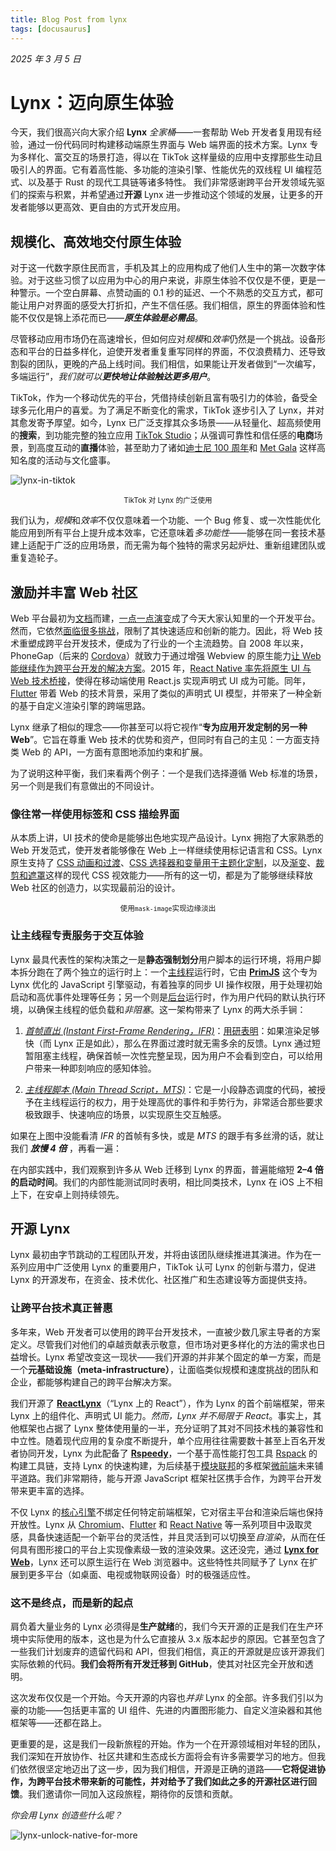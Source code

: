 ```yaml
---
title: Blog Post from lynx
tags: [docusaurus]
---
```


_2025 年 3 月 5 日_

# Lynx：迈向原生体验

今天，我们很高兴向大家介绍 **Lynx** _全家桶_——一套帮助 Web 开发者复用现有经验，通过一份代码同时构建移动端原生界面与 Web 端界面的技术方案。<!-- truncate -->Lynx 专为多样化、富交互的场景打造，得以在 TikTok 这样量级的应用中支撑那些生动且吸引人的界面。它有着高性能、多功能的渲染引擎、性能优先的双线程 UI 编程范式、以及基于 Rust 的现代工具链等诸多特性。
我们非常感谢跨平台开发领域先驱们的探索与积累，并希望通过**开源** Lynx 进一步推动这个领域的发展，让更多的开发者能够以更高效、更自由的方式开发应用。

## 规模化、高效地交付原生体验

对于这一代数字原住民而言，手机及其上的应用构成了他们人生中的第一次数字体验。对于这些习惯了以应用为中心的用户来说，非原生体验不仅仅是不便，更是一种警示。一个空白屏幕、点赞动画的 0.1 秒的延迟、一个不熟悉的交互方式，都可能让用户对界面的感受大打折扣，产生不信任感。我们相信，原生的界面体验和性能不仅仅是锦上添花而已——**_原生体验是必需品_**。

尽管移动应用市场仍在高速增长，但如何应对*规模*和*效率*仍然是一个挑战。设备形态和平台的日益多样化，迫使开发者重复重写同样的界面，不仅浪费精力、还导致割裂的团队，更晚的产品上线时间。我们相信，如果能让开发者做到“一次编写，多端运行”，_我们就可以**更快地让体验触达更多用户**_。

TikTok，作为一个移动优先的平台，凭借持续创新且富有吸引力的体验，备受全球多元化用户的喜爱。为了满足不断变化的需求，TikTok 逐步引入了 Lynx，并对其愈发寄予厚望。如今，Lynx 已广泛支撑其众多场景——从轻量化、超高频使用的**搜索**，到功能完整的独立应用 [TikTok Studio](https://support.tiktok.com/en/using-tiktok/creating-videos/tiktok-studio)；从强调可靠性和信任感的**电商**场景，到高度互动的**直播**体验，甚至助力了诸如[迪士尼 100 周年](https://newsroom.tiktok.com/en-us/disney-100)和 [Met Gala](https://newsroom.tiktok.com/en-us/tiktok-goes-to-the-met-gala) 这样高知名度的活动与文化盛事。

![lynx-in-tiktok](https://lf-lynx.tiktok-cdns.com/obj/lynx-artifacts-oss-sg/lynx-website/assets/blog/lynx-in-tiktok.jpg)

<center>
  <span>
    <small>TikTok 对 Lynx 的广泛使用</small>
  </span>
</center>

我们认为，*规模*和*效率*不仅仅意味着一个功能、一个 Bug 修复、或一次性能优化能应用到所有平台上提升成本效率，它还意味着*多功能性*——能够在同一套技术基建上适配于广泛的应用场景，而无需为每个独特的需求另起炉灶、重新组建团队或重复造轮子。

## 激励并丰富 Web 社区

Web 平台最初为[文档](https://www.w3.org/People/Berners-Lee/WorldWideWeb.html)而建，[一点一点](https://extensiblewebmanifesto.org/#signatories)[演变](https://infrequently.org/2015/06/progressive-apps-escaping-tabs-without-losing-our-soul/)成了今天大家认知里的一个开发平台。然而，它依然[面临很多挑战](https://infrequently.org/2020/06/platform-adjacency-theory/)，限制了其快速适应和创新的能力。因此，将 Web 技术重塑成跨平台开发技术，便成为了行业的一个主流趋势。自 2008 年以来，PhoneGap（后来的 [Cordova](https://cordova.apache.org/)）就致力于通过增强 Webview 的原生能力[让 Web 能继续作为跨平台开发的解决方案](https://web.archive.org/web/20161210233245/http://phonegap.com/blog/2012/05/09/phonegap-beliefs-goals-and-philosophy/)。2015 年，[React Native 率先将原生 UI 与 Web 技术桥接](https://reactnative.dev/blog/2015/03/26/react-native-bringing-modern-web-techniques-to-mobile)，使得在移动端使用 React.js 实现声明式 UI 成为可能。同年，[Flutter](https://developers.googleblog.com/en/flutter-10-googles-portable-ui-toolkit/) 带着 Web 的技术背景，采用了类似的声明式 UI 模型，并带来了一种全新的基于自定义渲染引擎的跨端思路。

Lynx 继承了相似的理念——你甚至可以将它视作“**专为应用开发定制的另一种 Web**”。它旨在尊重 Web 技术的优势和资产，但同时有自己的主见：一方面支持类 Web 的 API，一方面有意图地添加约束和扩展。

为了说明这种平衡，我们来看两个例子：一个是我们选择遵循 Web 标准的场景，另一个则是我们有意做出的不同设计。

### 像往常一样使用标签和 CSS 描绘界面

从本质上讲，UI 技术的使命是能够出色地实现产品设计。Lynx 拥抱了大家熟悉的 Web 开发范式，使开发者能够像在 Web 上一样继续使用标记语言和 CSS。Lynx 原生支持了 [CSS 动画和过渡](/guide/styling/animation.html)、[CSS 选择器和变量用于主题化定制](/guide/styling/custom-theming.html)，以及[渐变](/guide/styling/appearance.html#gradient)、[裁剪和遮罩](/guide/styling/appearance.html#clipping-and-masking)这样的现代 CSS 视效能力——所有的这一切，都是为了能够继续释放 Web 社区的创造力，以实现最前沿的设计。

<center>
  <span>
    <small>
      使用<code>mask-image</code>实现边缘淡出
    </small>
  </span>
</center>

### 让主线程专责服务于交互体验

Lynx 最具代表性的架构决策之一是**静态强制划分**用户脚本的运行环境，将用户脚本拆分跑在了两个独立的运行时上：一个[主线程](/guide/spec.html#main-thread-or-lynx-main-thread)运行时，它由 [**PrimJS**](https://github.com/lynx-family/primjs) 这个专为 Lynx 优化的 JavaScript 引擎驱动，有着独享的同步 UI 操作权限，用于处理初始启动和高优事件处理等任务；另一个则是[后台](/guide/spec.html#background-thread-aka-off-main-thread)运行时，作为用户代码的默认执行环境，以确保主线程的低负载和*非阻塞*。这一架构带来了 Lynx 的两大杀手锏：

1. [_首帧直出 (Instant First-Frame Rendering，IFR)_](/guide/interaction/ifr.html)：[用研表明](https://www.nngroup.com/articles/response-times-3-important-limits/)：如果渲染足够快（而 Lynx 正是如此），那么在界面过渡时就无需多余的反馈。Lynx 通过短暂阻塞主线程，确保首帧一次性完整呈现，因为用户不会看到空白，可以给用户带来一种即刻响应的感知体验。

1. [_主线程脚本 (Main Thread Script，MTS)_](/react/main-thread-script.html)：它是一小段静态调度的代码，被授予在主线程运行的权力，用于处理高优的事件和手势行为，非常适合那些要求极致跟手、快速响应的场景，以实现原生交互触感。

如果在上图中没能看清 _IFR_ 的首帧有多快，或是 _MTS_ 的跟手有多丝滑的话，就让我们 **_放慢 4 倍_** ，再看一遍：

在内部实践中，我们观察到许多从 Web 迁移到 Lynx 的界面，普遍能缩短 **2–4 倍的启动时间**。我们的内部性能测试同时表明，相比同类技术，Lynx 在 iOS 上不相上下，在安卓上则持续领先。

## 开源 Lynx

Lynx 最初由字节跳动的工程团队开发，并将由该团队继续推进其演进。作为在一系列应用中广泛使用 Lynx 的重要用户，TikTok 认可 Lynx 的创新与潜力，促进 Lynx 的开源发布，在资金、技术优化、社区推广和生态建设等方面提供支持。

### 让跨平台技术真正普惠

多年来，Web 开发者可以使用的跨平台开发技术，一直被少数几家主导者的方案定义。尽管我们对他们的卓越贡献表示敬意，但市场对更多样化的方法的需求也日益增长。Lynx 希望改变这一现状——我们开源的并非某个固定的单一方案，而是一个**元基础设施（meta-infrastructure）**，让面临类似规模和速度挑战的团队和企业，都能够构建自己的跨平台解决方案。

我们开源了 [**ReactLynx**](/react/)（“Lynx 上的 React”），作为 Lynx 的首个前端框架，带来 Lynx 上的组件化、声明式 UI 能力。_然而，Lynx 并不局限于 React_。事实上，其他框架也占据了 Lynx 整体使用量的一半，充分证明了其对不同技术栈的兼容性和中立性。随着现代应用的复杂度不断提升，单个应用往往需要数十甚至上百名开发者协同开发，Lynx 为此配备了 [**Rspeedy**](/rspeedy/)，一个基于高性能打包工具 [Rspack](https://rspack.dev/) 的构建工具链，支持 Lynx 的快速构建，为后续基于[模块联邦](https://module-federation.io/)的多框架[微前端](https://en.wikipedia.org/wiki/Micro_frontend)未来铺平道路。我们非常期待，能与开源 JavaScript 框架社区携手合作，为跨平台开发带来更丰富的选择。

不仅 Lynx 的[核心引擎](https://github.com/lynx-family/lynx)不绑定任何特定前端框架，它对宿主平台和渲染后端也保持开放性。Lynx 从 [Chromium](https://www.chromium.org/chromium-projects/)、[Flutter](https://github.com/flutter) 和 [React Native](https://github.com/facebook/react-native) 等一系列项目中汲取灵感，具备快速适配一个新平台的灵活性，并且灵活到可以切换至*自渲染*，从而在任何具有图形接口的平台上实现像素级一致的渲染效果。这还没完，通过 [**Lynx for Web**](https://github.com/lynx-family/lynx-stack/tree/main/packages/web-platform)，Lynx 还可以原生运行在 Web 浏览器中。这些特性共同赋予了 Lynx 在扩展到更多平台（如桌面、电视或物联网设备）时的极强适应性。

### 这不是终点，而是新的起点

肩负着大量业务的 Lynx 必须得是**生产就绪**的，我们今天开源的正是我们在生产环境中实际使用的版本，这也是为什么它直接从 3.x 版本起步的原因。它甚至包含了一些我们计划废弃的遗留代码和 API，但我们相信，真正的开源就是应该开源我们实际依赖的代码。**我们会将所有开发迁移到 GitHub**，使其对社区完全开放和透明。

这次发布仅仅是一个开始。今天开源的内容也*并非* Lynx 的全部。许多我们引以为豪的功能——包括更丰富的 UI 组件、先进的内置图形能力、自定义渲染器和其他框架等——还都在路上。

更重要的是，这是我们一段新旅程的开始。作为一个在开源领域相对年轻的团队，我们深知在开放协作、社区共建和生态成长方面将会有许多需要学习的地方。但我们依然很坚定地迈出了这一步，因为我们相信，开源是正确的道路——**它将促进协作，为跨平台技术带来新的可能性，并对给予了我们如此之多的开源社区进行回馈**。我们邀请你一同加入这段旅程，期待你的反馈和贡献。

_你会用 Lynx 创造些什么呢？_

![lynx-unlock-native-for-more](https://lf-lynx.tiktok-cdns.com/obj/lynx-artifacts-oss-sg/lynx-website/assets/blog/lynx-unlock-native-for-more.png)
